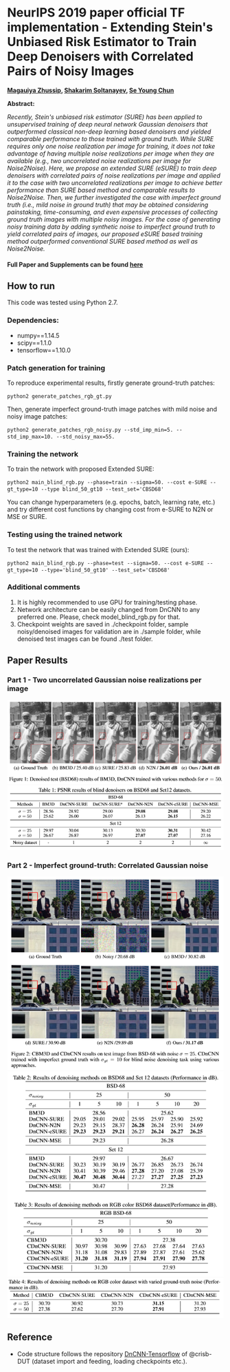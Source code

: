 # NeurIPS 2019 paper official TF implementation - Extending Stein's Unbiased Risk Estimator to Train Deep Denoisers with Correlated Pairs of Noisy Images

**[Magauiya Zhussip](https://scholar.google.com/citations?user=BPFAXOsAAAAJ&hl=en), [Shakarim Soltanayev](https://scholar.google.com/citations?user=gXCU5RcAAAAJ&hl=en), [Se Young Chun](https://seyoungchun.wordpress.com/profile/)**

**Abstract:**

*Recently, Stein's unbiased risk estimator (SURE) has been applied to unsupervised training of deep neural network Gaussian denoisers that outperformed classical non-deep learning based denoisers and yielded comparable performance to those trained with ground truth. While SURE requires only one noise realization per image for training, it does not take advantage of having multiple noise realizations per image when they are available (e.g., two uncorrelated noise realizations per image for Noise2Noise). Here, we propose an extended SURE (eSURE) to train deep denoisers with correlated pairs of noise realizations per image and applied it to the case with two uncorrelated realizations per image to achieve better performance than SURE based method and comparable results to Noise2Noise. Then, we further investigated the case with imperfect ground truth (i.e., mild noise in ground truth) that may be obtained considering painstaking, time-consuming, and even expensive processes of collecting ground truth images with multiple noisy images. For the case of generating noisy training data by adding synthetic noise to imperfect ground truth to yield correlated pairs of images, our proposed eSURE based training method outperformed
conventional SURE based method as well as Noise2Noise.*

#### Full Paper and Supplements can be found [here](https://nips.cc/Conferences/2019/AcceptedPapersInitial)

## How to run
This code was tested using Python 2.7.
### Dependencies:
- numpy==1.14.5
- scipy==1.1.0
- tensorflow==1.10.0

### Patch generation for training 
To reproduce experimental results, firstly generate ground-truth patches: 
```
python2 generate_patches_rgb_gt.py 
```
Then, generate imperfect ground-truth image patches with mild noise and noisy image patches: 
```
python2 generate_patches_rgb_noisy.py --std_imp_min=5. --std_imp_max=10. --std_noisy_max=55.
```

### Training the network
To train the network with proposed Extended SURE:
```
python2 main_blind_rgb.py --phase=train --sigma=50. --cost e-SURE --gt_type=10 --type blind_50_gt10 --test_set='CBSD68'
```
You can change hyperparameters (e.g. epochs, batch, learning rate, etc.) and try different cost functions by changing cost from e-SURE to N2N or MSE or SURE.  

### Testing using the trained network
To test the network that was trained with Extended SURE (ours):
```
python2 main_blind_rgb.py --phase=test --sigma=50. --cost e-SURE --gt_type=10 --type='blind_50_gt10' --test_set='CBSD68'
```

### Additional comments
1. It is highly recommended to use GPU for training/testing phase. 
2. Network architecture can be easily changed from DnCNN to any preferred one. Please, check model_blind_rgb.py for that. 
3. Checkpoint weights are saved in ./checkpoint folder, sample noisy/denoised images for validation are in ./sample folder, while denoised test images can be found ./test folder. 


## Paper Results
### Part 1 - Two uncorrelated Gaussian noise realizations per image
![part1_img](./imgs/part_1-uncorrelated_noise.PNG)
![part1_table](./imgs/part_1-uncorrelated_noise_table.PNG)

### Part 2 - Imperfect ground-truth: Correlated Gaussian noise
![part1_img](./imgs/part_2-correlated_noise.PNG)
![part1_table](./imgs/part_2-correlated_noise_table23.PNG)
![part1_table](./imgs/part_2-correlated_noise_table4.PNG)


## Reference
* Code structure follows the repository [DnCNN-Tensorflow](https://github.com/crisb-DUT/DnCNN-tensorflow) of @crisb-DUT (dataset import and feeding, loading checkpoints etc.).
